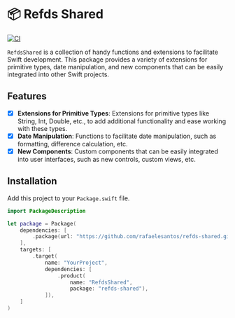 # 📦 Refds Shared

[![CI](https://github.com/rafaelesantos/refds-shared/actions/workflows/swift.yml/badge.svg)](https://github.com/rafaelesantos/refds-shared/actions/workflows/swift.yml)

`RefdsShared` is a collection of handy functions and extensions to facilitate Swift development. This package provides a variety of extensions for primitive types, date manipulation, and new components that can be easily integrated into other Swift projects.

## Features

- [x] **Extensions for Primitive Types**: Extensions for primitive types like String, Int, Double, etc., to add additional functionality and ease working with these types.
- [x] **Date Manipulation**: Functions to facilitate date manipulation, such as formatting, difference calculation, etc.
- [x] **New Components**: Custom components that can be easily integrated into user interfaces, such as new controls, custom views, etc.

## Installation

Add this project to your `Package.swift` file.

```swift
import PackageDescription

let package = Package(
    dependencies: [
        .package(url: "https://github.com/rafaelesantos/refds-shared.git", branch: "main")
    ],
    targets: [
        .target(
            name: "YourProject",
            dependencies: [
                .product(
                    name: "RefdsShared",
                    package: "refds-shared"),
            ]),
    ]
)
```
